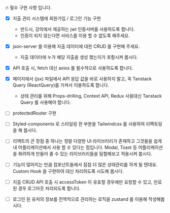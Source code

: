 <aside>
🔥 필수 구현 사항 입니다.

</aside>

- [x] 지출 관리 시스템에 회원가입 / 로그인 기능 구현
  - 반드시, 강의에서 제공하는 jwt 인증서버를 사용하도록 합니다.
  - 인증이 되지 않는다면 서비스를 이용 할 수 없도록 해주세요.
- [x] json-server 를 이용해 지출 데이터에 대한 CRUD 를 구현해 주세요.
  - 지출 데이터에 누가 해당 지출을 생성 했는지가 포함시켜 봅시다.
- [x] API 호출 시, fetch 대신 axios 를 필수적으로 사용하도록 합니다.
- [x] 페이지에서 (jsx) 파일에서 API 응답 값을 바로 사용하지 말고, 꼭 Tanstack Query (ReactQuery)를 거쳐서 이용하도록 합니다.

  - 상태 관리를 위해 Props-drilling, Context API, Redux 사용대신 Tanstack Query 를 사용해야 합니다.

- [ ] protectedRouter 구현
- [ ] Styled-components 로 스타일링 한 부분을 Tailwindcss 를 사용하여 리팩토링을 해 봅시다.
- [ ] 리액트의 큰 장점 중 하나는 정말 다양한 UI 라이브러리가 존재하고 그것들을 쉽게 내 어플리케이션에서 사용 할 수 있다는 점입니다. Modal, Toast 등 어플리케이션을 화려하게 만들어 줄 수 있는 라이브러리들을 탐험해보고 적용시켜 봅시다.
- [ ] 기능이 많아지는 만큼 컴포넌트들에서 점점 더 많은 상태관리를 하게 될 텐데요. Custom Hook 을 구현하여 대신 처리하도록 시도해 봅시다.
- [ ] 지출 CRUD API 호출 시 accessToken 이 유효할 경우에만 요청할 수 있고, 만료된 경우 로그아웃 처리되도록 합니다.
- [ ] 로그인 된 유저의 정보를 전역적으로 관리하는 로직을 zustand 를 이용해 작성해봅시다.
